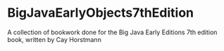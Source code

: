 # BigJavaEarlyObjects7thEdition
A collection of bookwork done for the Big Java Early Editions 7th edition book, written by Cay Horstmann
